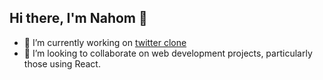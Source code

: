 <!--
**gizawNahom/gizawNahom** is a ✨ _special_ ✨ repository because its `README.md` (this file) appears on your GitHub profile.

Here are some ideas to get you started:

- 🔭 I’m currently working on ...
- 🌱 I’m currently learning ...
- 👯 I’m looking to collaborate on ...
- 🤔 I’m looking for help with ...
- 💬 Ask me about ...
- 📫 How to reach me: ...
- ⚡ Fun fact: ...
-->

## Hi there, I'm Nahom 👋

- 🔭 I’m currently working on [twitter clone](https://github.com/gizawNahom/twitter)
- 👯 I’m looking to collaborate on web development projects, particularly those using React.
